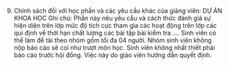 9. Chính sách đối với học phần và các yêu cầu khác của giảng viên: DỰ ÁN KHOA HỌC
Ghi chú: Phần này nêu yêu cầu và cách thức đánh giá sự hiện diện trên
lớp mức độ tích cực tham gia các hoạt động trên lớp các qui định về
thời hạn chất lượng các bài tập bài kiểm tra .... Sinh viên có thể làm đề tài theo nhóm gồm tối đa 04 người. Nhóm sinh viên không nộp báo cáo sẽ coi như trượt môn học. Sinh viên không nhất thiết phải báo cáo trước hội đồng. Việc này do giáo viên hướng dẫn quyết định.
